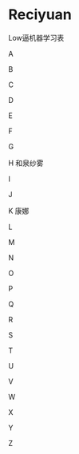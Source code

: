 # Reciyuan
Low逼机器学习表

A

B

C

D

E

F

G

H
和泉纱雾

I

J

K
康娜

L

M

N

O

P

Q

R

S

T

U

V

W

X

Y

Z
